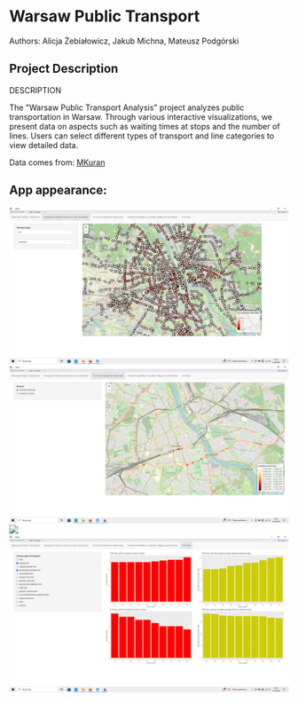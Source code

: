 # Warsaw Public Transport

Authors: Alicja Żebiałowicz, Jakub Michna, Mateusz Podgórski

## Project Description
DESCRIPTION

The "Warsaw Public Transport Analysis" project analyzes public transportation in Warsaw. 
Through various interactive visualizations, we present data on aspects such as waiting times at stops and the number of lines. 
Users can select different types of transport and line categories to view detailed data.


Data comes from: [MKuran](https://mkuran.pl/)

## App appearance:

![](./Zdjecia/Bez_nazwy_1.png)
![](./Zdjecia/Bez_nazwy_2.png)
![](./Zdjecia/Bez_nazwyy_3.png)
![](./Zdjecia/Bez_nazwy_4.png)
